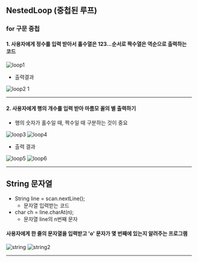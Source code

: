 ## NestedLoop (중첩된 루프)
### for 구문 중첩
#### 1. 사용자에게 정수를 입력 받아서 홀수열은 123...순서로 짝수열은 역순으로 출력하는 코드 

![loop1](https://github.com/LeeKangHo1/My-Java-study/assets/171015955/40a146b0-de88-41c4-afeb-fea7ae9c723d)


- 출력결과

![loop2 1](https://github.com/LeeKangHo1/My-Java-study/assets/171015955/cffb980c-5ab3-41f6-a25e-ed63191f15db)


---
#### 2. 사용자에게 행의 개수를 입력 받아 마름모 꼴의 별 출력하기
 - 행의 숫자가 홀수일 때, 짝수일 때 구분하는 것이 중요

![loop3](https://github.com/LeeKangHo1/My-Java-study/assets/171015955/5d0f8f85-1c51-4415-bfce-f940ec1b27ec)
![loop4](https://github.com/LeeKangHo1/My-Java-study/assets/171015955/58acccca-7fe6-4465-bd80-dce387ecba7b)


- 출력 결과

![loop5](https://github.com/LeeKangHo1/My-Java-study/assets/171015955/cabb476a-a78b-4054-9b23-aa32cb45ea7a) ![loop6](https://github.com/LeeKangHo1/My-Java-study/assets/171015955/7dd856dc-ed9a-44bd-96fc-5cdb4dbc5ce5)


---
## String 문자열
- String line = scan.nextLine();
	- 문자열 입력받는 코드
- char ch = line.charAt(n);
	- 문자열 line의 n번째 문자

#### 사용자에게 한 줄의 문자열을 입력받고 'o' 문자가 몇 번째에 있는지 알려주는 프로그램

![string](https://github.com/LeeKangHo1/My-Java-study/assets/171015955/4a194e50-bd71-4485-aeff-f4ea8947ce83)
![string2](https://github.com/LeeKangHo1/My-Java-study/assets/171015955/b6a7afb7-6977-4284-9373-286462608bd2)

---
